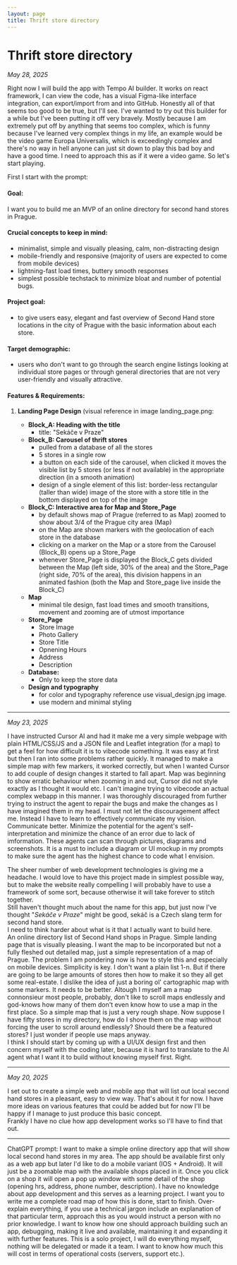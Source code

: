 ```yaml
---
layout: page
title: Thrift store directory
---
```

# Thrift store directory
*May 28, 2025*

Right now I will build the app with Tempo AI builder. It works on react framework, I can view the code, has a visual Figma-like interface integration, can export/import from and into GitHub. Honestly all of that seems too good to be true, but I'll see.
I've wanted to try out this builder for a while but I've been putting it off very bravely. Mostly because I am extremely put off by anything that seems too complex, which is funny because I've learned very complex things in my life, an example would be the video game Europa Universalis, which is exceedingly complex and there's no way in hell anyone can just sit down to play this bad boy and have a good time. I need to approach this as if it were a video game. So let's start playing.  

First I start with the prompt:  

#### Goal:
I want you to build me an MVP of an online directory for second hand stores in Prague.   

#### Crucial concepts to keep in mind:  
- minimalist, simple and visually pleasing, calm, non-distracting design  
- mobile-friendly and responsive (majority of users are expected to come from mobile devices)  
- lightning-fast load times, buttery smooth responses  
- simplest possible techstack to minimize bloat and number of potential bugs.  

#### Project goal:  
- to give users easy, elegant and fast overview of Second Hand store locations in the city of Prague with the basic information about each store.

#### Target demographic:
- users who don't want to go through the search engine listings looking at individual store pages or through general directories that are not very user-friendly and visually attractive.  

#### Features & Requirements:
1. **Landing Page Design** (visual reference in image landing_page.png:

   - **Block_A: Heading with the title** 
     - title: "Sekáče v Praze"
   - **Block_B: Carousel of thrift stores**
     - pulled from a database of all the stores
     - 5 stores in a single row
     - a button on each side of the carousel, when clicked it moves the visible list by 5 stores (or less if not available) in the appropriate direction (in a smooth animation)
     - design of a single element of this list: border-less rectangular (taller than wide) image of the store with a store title in the bottom displayed on top of the image
   - **Block_C: Interactive area for Map and Store_Page**
     - by default shows map of Prague (referred to as Map) zoomed to show about 3/4 of the Prague city area (Map)
     - on the Map are shown markers with the geolocation of each store in the database
     - clicking on a marker on the Map or a store from the Carousel (Block_B) opens up a Store_Page
     - whenever Store_Page is displayed the Block_C gets divided between the Map (left side, 30% of the area) and the Store_Page (right side, 70% of the area), this division happens in an animated fashion (both the Map and Store_page live inside the Block_C)
    - **Map**
      - minimal tile design, fast load times and smooth transitions, movement and zooming are of utmost importance
    - **Store_Page**
      - Store Image
      - Photo Gallery
      - Store Title
      - Opnening Hours
      - Address
      - Description 
    - **Database:**
      - Only to keep the store data
    - **Design and typography**
      - for color and typography reference use visual_design.jpg image.
      - use modern and minimal styling

---

*May 23, 2025*

I have instructed Cursor AI and had it make me a very simple webpage with plain HTML/CSS/JS and a JSON file and Leaflet integration (for a map) to get a feel for how difficult it is to vibecode something. It was easy at first but then I ran into some problems rather quickly. It managed to make a simple map with few markers, it worked correctly, but when I wanted Cursor to add couple of design changes it started to fall apart. Map was beginning to show erratic behaviour when zooming in and out, Cursor did not style exactly as I thought it would etc. I can't imagine trying to vibecode an actual complex webapp in this manner. I was thoroughly discouraged from further trying to instruct the agent to repair the bugs and make the changes as I have imagined them in my head. I must not let the discouragement affect me. Instead I have to learn to effectively communicate my vision. Communicate better. Minimize the potential for the agent's self-interpretation and minimize the chance of an error due to lack of imformation. These agents can scan through pictures, diagrams and screenshots. It is a must to include a diagram or UI mockup in my prompts to make sure the agent has the highest chance to code what I envision.

The sheer number of web development technologies is giving me a headache. I would love to have this project made in simplest possible way, but to make the website really compelling I will probably have to use a framework of some sort, because otherwise it will take forever to stitch together.  
Still haven't thought much about the name for this app, but just now I've thought "*Sekáče v Praze*" might be good, sekáč is a Czech slang term for second hand store.  
I need to think harder about what is it that I actually want to build here.  
An online directory list of Second Hand shops in Prague. Simple landing page that is visually pleasing. I want the map to be incorporated but not a fully fleshed out detailed map, just a simple representation of a map of Prague. The problem I am pondering now is how to style this and especially on mobile devices. Simplicity is key. I don't want a plain list 1-n. But if there are going to be large amounts of stores then how to make it so they all get some real-estate. I dislike the idea of just a boring ol' cartographic map with some markers. It needs to be better. Altough I myself am a map connonsieur most people, probably, don't like to scroll maps endlessly and god-knows how many of them don't even know how to use a map in the first place. 
So a simple map that is just a very rough shape. Now suppose I have fifty stores in my directory, how do I shove them on the map without forcing the user to scroll around endlessly? Should there be a featured stores? I just wonder if people use maps anyway.  
I think I should start by coming up with a UI/UX design first and then concern myself with the coding later, because it is hard to translate to the AI agent what I want it to build without knowing myself first. Right. 

---

*May 20, 2025*

I set out to create a simple web and mobile app that will list out local second hand stores in a pleasant, easy to view way. That's about it for now. I have more ideas on various features that could be added but for now I'll be happy if I manage to just produce this basic concept.  
Frankly I have no clue how app development works so I'll have to find that out.

---

ChatGPT prompt: 
I want to make a simple online directory app that will show local second hand stores in my area. The app should be available first only as a web app but later I'd like to do a mobile variant (IOS + Android). It will just be a zoomable map with the available shops placed in it. Once you click on a shop it will open a pop up window with some detail of the shop (opening hrs, address, phone number, description). I have no knowledge about app development and this serves as a learning project. I want you to write me a complete road map of how this is done, start to finish. Over-explain everything, if you use a technical jargon include an explanation of that particular term, approach this as you would instruct a person with no prior knowledge. I want to know how one should approach building such an app, debugging, making it live and available, maintaining it and expanding it with further features. This is a solo project, I will do everything myself, nothing will be delegated or made it a team. I want to know how much this will cost in terms of operational costs (servers, support etc.).

